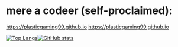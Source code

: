 # mere a codeer (self-proclaimed):
https://plasticgaming99.github.io
https://plasticgaming99.github.io

[![Top Langs](https://github-readme-stats.vercel.app/api/top-langs/?username=plasticgaming99&theme=molokai)](https://github.com/anuraghazra/github-readme-stats)[![GitHub stats](https://github-readme-stats.vercel.app/api?username=plasticgaming99&theme=molokai)](https://github.com/anuraghazra/github-readme-stats)
